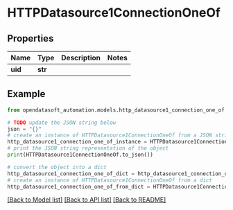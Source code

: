 # HTTPDatasource1ConnectionOneOf


## Properties

Name | Type | Description | Notes
------------ | ------------- | ------------- | -------------
**uid** | **str** |  | 

## Example

```python
from opendatasoft_automation.models.http_datasource1_connection_one_of import HTTPDatasource1ConnectionOneOf

# TODO update the JSON string below
json = "{}"
# create an instance of HTTPDatasource1ConnectionOneOf from a JSON string
http_datasource1_connection_one_of_instance = HTTPDatasource1ConnectionOneOf.from_json(json)
# print the JSON string representation of the object
print(HTTPDatasource1ConnectionOneOf.to_json())

# convert the object into a dict
http_datasource1_connection_one_of_dict = http_datasource1_connection_one_of_instance.to_dict()
# create an instance of HTTPDatasource1ConnectionOneOf from a dict
http_datasource1_connection_one_of_from_dict = HTTPDatasource1ConnectionOneOf.from_dict(http_datasource1_connection_one_of_dict)
```
[[Back to Model list]](../README.md#documentation-for-models) [[Back to API list]](../README.md#documentation-for-api-endpoints) [[Back to README]](../README.md)


